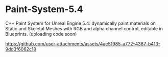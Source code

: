 # Paint-System-5.4
C++ Paint System for Unreal Engine 5.4: dynamically paint materials on Static and Skeletal Meshes with RGB and alpha channel control, editable in Blueprints. (uploading code soon)



https://github.com/user-attachments/assets/4ae51985-a772-4387-b413-9dd3f6062c18


